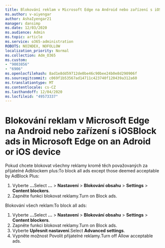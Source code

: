 ```yaml
---
title: Blokování reklam v Microsoft Edge na Android nebo zařízení s iOS
ms.author: v-aiyengar
author: AshaIyengar21
manager: dansimp
ms.date: 12/03/2020
ms.audience: Admin
ms.topic: article
ms.service: o365-administration
ROBOTS: NOINDEX, NOFOLLOW
localization_priority: Normal
ms.collection: Adm_O365
ms.custom:
- "9003856"
- "6906"
ms.openlocfilehash: 8ad1e8dd59712de0be46c90bee24b0e8d290906f
ms.sourcegitcommit: c069f1b53567ad14711c423740f120439a312a60
ms.translationtype: MT
ms.contentlocale: cs-CZ
ms.lasthandoff: 12/04/2020
ms.locfileid: "49573337"
---
```

# <a name="block-ads-in-microsoft-edge-on-an-adroid-or-ios-device"></a><span data-ttu-id="33ae9-102">Blokování reklam v Microsoft Edge na Android nebo zařízení s iOS</span><span class="sxs-lookup"><span data-stu-id="33ae9-102">Block ads in Microsoft Edge on an Adroid or iOS device</span></span>

<span data-ttu-id="33ae9-103">Pokud chcete blokovat všechny reklamy kromě těch považovaných za přijatelné Adblockem plus:</span><span class="sxs-lookup"><span data-stu-id="33ae9-103">To block all ads except those deemed acceptable by AdBlock Plus:</span></span>
1. <span data-ttu-id="33ae9-104">Vyberte **...**</span><span class="sxs-lookup"><span data-stu-id="33ae9-104">Select **…**</span></span><span data-ttu-id="33ae9-105"> > **Nastavení**  >  **Blokování obsahu**</span><span class="sxs-lookup"><span data-stu-id="33ae9-105"> > **Settings** > **Content blockers**.</span></span>
2. <span data-ttu-id="33ae9-106">Zapněte funkci blokovat reklamy.</span><span class="sxs-lookup"><span data-stu-id="33ae9-106">Turn on Block ads.</span></span>

<span data-ttu-id="33ae9-107">Blokování všech reklam:</span><span class="sxs-lookup"><span data-stu-id="33ae9-107">To block all ads:</span></span>
1. <span data-ttu-id="33ae9-108">Vyberte **...**</span><span class="sxs-lookup"><span data-stu-id="33ae9-108">Select **…**</span></span><span data-ttu-id="33ae9-109"> > **Nastavení**  >  **Blokování obsahu**</span><span class="sxs-lookup"><span data-stu-id="33ae9-109"> > **Settings** > **Content blockers**.</span></span>
2. <span data-ttu-id="33ae9-110">Zapněte funkci blokovat reklamy.</span><span class="sxs-lookup"><span data-stu-id="33ae9-110">Turn on Block ads.</span></span>
3. <span data-ttu-id="33ae9-111">Vyberte **Upřesnit nastavení**.</span><span class="sxs-lookup"><span data-stu-id="33ae9-111">Select **Advanced settings**.</span></span>
4. <span data-ttu-id="33ae9-112">Vypněte možnost Povolit přijatelné reklamy.</span><span class="sxs-lookup"><span data-stu-id="33ae9-112">Turn off Allow acceptable ads.</span></span>